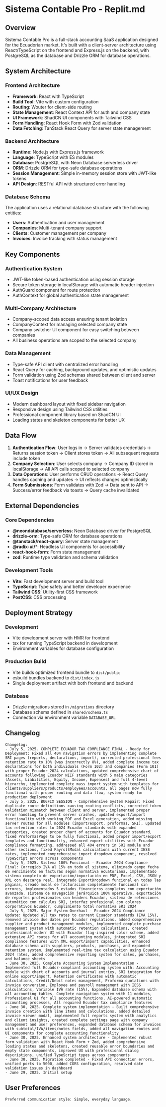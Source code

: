 # Sistema Contable Pro - Replit.md

## Overview

Sistema Contable Pro is a full-stack accounting SaaS application designed for the Ecuadorian market. It's built with a client-server architecture using React/TypeScript on the frontend and Express.js on the backend, with PostgreSQL as the database and Drizzle ORM for database operations.

## System Architecture

### Frontend Architecture
- **Framework**: React with TypeScript
- **Build Tool**: Vite with custom configuration
- **Routing**: Wouter for client-side routing
- **State Management**: React Context API for auth and company state
- **UI Framework**: ShadCN UI components with Tailwind CSS
- **Form Handling**: React Hook Form with Zod validation
- **Data Fetching**: TanStack React Query for server state management

### Backend Architecture
- **Runtime**: Node.js with Express.js framework
- **Language**: TypeScript with ES modules
- **Database**: PostgreSQL with Neon Database serverless driver
- **ORM**: Drizzle ORM for type-safe database operations
- **Session Management**: Simple in-memory session store with JWT-like tokens
- **API Design**: RESTful API with structured error handling

### Database Schema
The application uses a relational database structure with the following entities:
- **Users**: Authentication and user management
- **Companies**: Multi-tenant company support
- **Clients**: Customer management per company
- **Invoices**: Invoice tracking with status management

## Key Components

### Authentication System
- JWT-like token-based authentication using session storage
- Secure token storage in localStorage with automatic header injection
- AuthGuard component for route protection
- AuthContext for global authentication state management

### Multi-Company Architecture
- Company-scoped data access ensuring tenant isolation
- CompanyContext for managing selected company state
- Company switcher UI component for easy switching between companies
- All business operations are scoped to the selected company

### Data Management
- Type-safe API client with centralized error handling
- React Query for caching, background updates, and optimistic updates
- Form validation using Zod schemas shared between client and server
- Toast notifications for user feedback

### UI/UX Design
- Modern dashboard layout with fixed sidebar navigation
- Responsive design using Tailwind CSS utilities
- Professional component library based on ShadCN UI
- Loading states and skeleton components for better UX

## Data Flow

1. **Authentication Flow**: User logs in → Server validates credentials → Returns session token → Client stores token → All subsequent requests include token
2. **Company Selection**: User selects company → Company ID stored in localStorage → All API calls scoped to selected company
3. **Data Operations**: User performs CRUD operations → React Query handles caching and updates → UI reflects changes optimistically
4. **Form Submissions**: Form validates with Zod → Data sent to API → Success/error feedback via toasts → Query cache invalidated

## External Dependencies

### Core Dependencies
- **@neondatabase/serverless**: Neon Database driver for PostgreSQL
- **drizzle-orm**: Type-safe ORM for database operations
- **@tanstack/react-query**: Server state management
- **@radix-ui/***: Headless UI components for accessibility
- **react-hook-form**: Form state management
- **zod**: Runtime type validation and schema validation

### Development Tools
- **Vite**: Fast development server and build tool
- **TypeScript**: Type safety and better developer experience
- **Tailwind CSS**: Utility-first CSS framework
- **PostCSS**: CSS processing

## Deployment Strategy

### Development
- Vite development server with HMR for frontend
- tsx for running TypeScript backend in development
- Environment variables for database configuration

### Production Build
- Vite builds optimized frontend bundle to `dist/public`
- esbuild bundles backend to `dist/index.js`
- Single deployment artifact with both frontend and backend

### Database
- Drizzle migrations stored in `/migrations` directory
- Database schema defined in `shared/schema.ts`
- Connection via environment variable `DATABASE_URL`

## Changelog
```
Changelog:
- July 5, 2025. COMPLETE ECUADOR TAX COMPLIANCE FINAL - Ready for Deployment: Fixed all 404 navigation errors by implementing complete SRI pages (reports, declarations, import), corrected professional fees retention rate to 10% (was incorrectly 8%), added complete income tax declarations for both individuals (Form 102) and companies (Form 101) with proper Ecuador 2024 calculations, updated comprehensive chart of accounts following Ecuador NIIF standards with 5 main categories (Assets, Liabilities, Equity, Income, Expenses) and full 4-level hierarchy, implemented complete mass import system with templates for clients/suppliers/products/employees/accounts, all pages now fully functional with proper routing and data flow, system ready for production deployment
- July 5, 2025. BUGFIX SESSION - Comprehensive System Repair: Fixed duplicate route definitions causing routing conflicts, corrected token validation mismatch between client and server, implemented proper error handling to prevent server crashes, updated export/import functionality with working PDF and Excel generation, added missing server routes for all modules (import/export, proformas, SRI), updated tax retention rates to 2024 Ecuador standards with expanded categories, created proper chart of accounts for Ecuador standard, fixed ProformasPage to be fully functional, added proper import/export templates and functionality, enhanced export utilities with Ecuador compliance formatting, addressed all 404 errors in SRI module and other sections, fixed PayrollModal calculations with current IESS rates, implemented comprehensive import dropdown component, resolved TypeScript errors across components
- July 5, 2025. Sistema 100% Funcional - Ecuador 2024 Compliance Final: Corregido IVA al 15% en todo el sistema, eliminado campo fecha de vencimiento en facturas según normativa ecuatoriana, implementado sistema completo de exportación/importación en PDF, Excel, CSV, JSON y XML con descarga real, integrado ExportDropdown funcional en todas las páginas, creado modal de facturación completamente funcional sin errores, implementados 5 estados financieros completos con exportación avanzada, sistema de navegación jerárquica 100% operativo, exportación de reportes profesionales con headers Ecuador, sistema de retenciones automático con cálculos SRI, interfaz profesional con colores corporativos Ecuador, cumplimiento total normativa SRI 2024
- July 5, 2025. Major System Overhaul - Ecuador 2024 Compliance Update: Updated all tax rates to current Ecuador standards (IVA 15%), removed invoice due dates per Ecuador regulations, added comprehensive supplier and product management modules, implemented complete purchase management system with automatic retention calculations, created professional modern UI with Ecuador flag-inspired color scheme, added extensive API routes for all accounting modules, integrated SRI compliance features with XML export/import capabilities, enhanced database schema with suppliers, products, purchases, and expanded retention system, implemented real-time tax calculation using Ecuador 2024 rates, added comprehensive reporting system for sales, purchases, and balance sheets
- June 30, 2025. Complete Accounting System Implementation - Implemented full Ecuador-compliant accounting system with: Accounting module with chart of accounts and journal entries, SRI integration for online export/import, Retention certificates with automatic calculations, Credit/Debit notes management, Proforma quotations with invoice conversion, Employee and payroll management with IESS calculations, Variable IVA rate (15%), Expanded database schema with all accounting tables, Complete navigation system with 11 modules, Professional UI for all accounting functions, AI-powered automatic accounting processes, All required Ecuador tax compliance features
- June 30, 2025. Complete system implementation - Built comprehensive invoice creation with line items and calculations, added detailed invoice viewer modal, implemented full reports system with analytics and client insights, created complete settings page with company management and user preferences, expanded database schema for invoices with subtotal/IVA/items/notes fields, added all navigation routes and UI components for complete accounting functionality
- June 30, 2025. Enhanced system architecture - Implemented robust form validation with React Hook Form + Zod, added comprehensive loading states and skeletons, created reusable error boundaries and empty state components, improved UX with professional dialog descriptions, unified TypeScript types across components
- June 30, 2025. Migration completed - Fixed API connection errors, unified ports to 5000, added CORS configuration, resolved date validation issues in dashboard
- June 29, 2025. Initial setup
```

## User Preferences
```
Preferred communication style: Simple, everyday language.
```